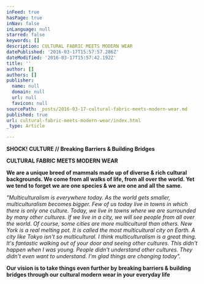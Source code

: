 ```yaml
---
inFeed: true
hasPage: true
inNav: false
inLanguage: null
starred: false
keywords: []
description: CULTURAL FABRIC MEETS MODERN WEAR
datePublished: '2016-03-17T15:57:57.286Z'
dateModified: '2016-03-17T15:57:42.192Z'
title: ''
author: []
authors: []
publisher:
  name: null
  domain: null
  url: null
  favicon: null
sourcePath: _posts/2016-03-17-cultural-fabric-meets-modern-wear.md
published: true
url: cultural-fabric-meets-modern-wear/index.html
_type: Article

---
```

**SHOCK! CULTURE // Breaking Barriers & Building Bridges**

**CULTURAL FABRIC MEETS MODERN WEAR**

**We are a unique breed of mammals made up of diverse & rich cultural backgrounds. We come from all walks of life, from all over the world. Yet we tend to forget we are one species & we are one and all the same.**

_"Multiculturalism is everywhere today. As the world gets smaller, multiculturalism becomes bigger. Few of us today live in towns in which there is only one culture. Today, we live in towns where we are surrounded by many other cultures. If we live in a city, we will see people from all over the world. Of course, some cities are more multicultural than others. New York is a real melting pot. It is called the most multicultural city on Earth. A city like Tokyo isn't so multicultural. I think multiculturalism is a great thing. It's fantastic walking out of your door and seeing other cultures. This didn't happen when I was young. People didn't understand other cultures. They didn't even want to understand. I'm glad things are changing today"._

**Our vision is to take things even further by breaking barriers & building bridges through our cultural modern wear in your everyday life**